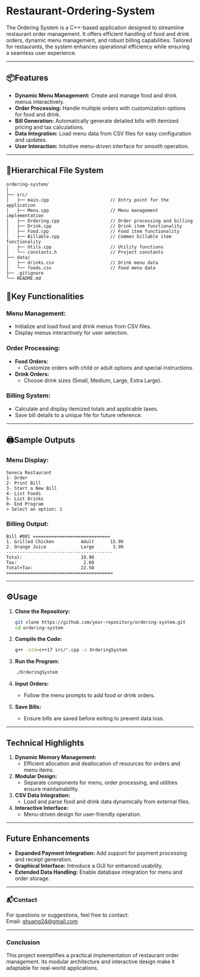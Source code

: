 # Restaurant-Ordering-System
The Ordering System is a C++-based application designed to streamline restaurant order management. It offers efficient handling of food and drink orders, dynamic menu management, and robust billing capabilities. Tailored for restaurants, the system enhances operational efficiency while ensuring a seamless user experience.

---

## **📦Features**
- **Dynamic Menu Management:** Create and manage food and drink menus interactively.
- **Order Processing:** Handle multiple orders with customization options for food and drink.
- **Bill Generation:** Automatically generate detailed bills with itemized pricing and tax calculations.
- **Data Integration:** Load menu data from CSV files for easy configuration and updates.
- **User Interaction:** Intuitive menu-driven interface for smooth operation.

---

## **📂Hierarchical File System**
```
ordering-system/  
│
├── src/                              
│   ├── main.cpp                       // Entry point for the application
│   ├── Menu.cpp                       // Menu management implementation
│   ├── Ordering.cpp                   // Order processing and billing
│   ├── Drink.cpp                      // Drink item functionality
│   ├── Food.cpp                       // Food item functionality
│   ├── Billable.cpp                   // Common billable item functionality
│   ├── Utils.cpp                      // Utility functions
│   └── constants.h                    // Project constants
├── data/                             
│   ├── drinks.csv                     // Drink menu data
│   └── foods.csv                      // Food menu data
├── .gitignore                        
└── README.md                         
```
## **🚀Key Functionalities**

### **Menu Management:**
- Initialize and load food and drink menus from CSV files.
- Display menus interactively for user selection.

### **Order Processing:**
- **Food Orders:**
  - Customize orders with child or adult options and special instructions.
- **Drink Orders:**
  - Choose drink sizes (Small, Medium, Large, Extra Large).

### **Billing System:**
- Calculate and display itemized totals and applicable taxes.
- Save bill details to a unique file for future reference.

---

## **🖨️Sample Outputs**
### **Menu Display:**
```plaintext
Seneca Restaurant  
1- Order
2- Print Bill
3- Start a New Bill
4- List Foods
5- List Drinks
0- End Program
> Select an option: 1
```

### **Billing Output:**
```plaintext
Bill #001 =============================
1. Grilled Chicken          Adult      15.99
2. Orange Juice             Large       3.99
----------------------------------------
Total:                      19.98
Tax:                         2.60
Total+Tax:                  22.58
========================================
```

---

## **⚙️Usage**
1. **Clone the Repository:**
   ```bash
   git clone https://github.com/your-repository/ordering-system.git
   cd ordering-system
   ```

2. **Compile the Code:**
   ```bash
   g++ -std=c++17 src/*.cpp -o OrderingSystem
   ```

3. **Run the Program:**
   ```bash
   ./OrderingSystem
   ```

4. **Input Orders:**
   - Follow the menu prompts to add food or drink orders.

5. **Save Bills:**
   - Ensure bills are saved before exiting to prevent data loss.

---

## **Technical Highlights**
1. **Dynamic Memory Management:**
   - Efficient allocation and deallocation of resources for orders and menu items.
2. **Modular Design:**
   - Separate components for menu, order processing, and utilities ensure maintainability.
3. **CSV Data Integration:**
   - Load and parse food and drink data dynamically from external files.
4. **Interactive Interface:**
   - Menu-driven design for user-friendly operation.

---

## **Future Enhancements**
- **Expanded Payment Integration:** Add support for payment processing and receipt generation.
- **Graphical Interface:** Introduce a GUI for enhanced usability.
- **Extended Data Handling:** Enable database integration for menu and order storage.

---

### **📬Contact**
For questions or suggestions, feel free to contact:   
Email: ghuang24@gmail.com  

---

### **Conclusion**
This project exemplifies a practical implementation of restaurant order management. Its modular architecture and interactive design make it adaptable for real-world applications.
